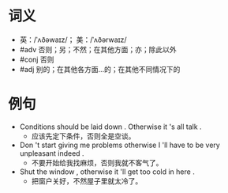# 词义
- 英：/ˈʌðəwaɪz/； 美：/ˈʌðərwaɪz/
- #adv 否则；另；不然；在其他方面；亦；除此以外
- #conj 否则
- #adj 别的；在其他各方面…的；在其他不同情况下的
# 例句
- Conditions should be laid down . Otherwise it 's all talk .
	- 应该先定下条件，否则全是空谈。
- Don 't start giving me problems otherwise I 'll have to be very unpleasant indeed .
	- 不要开始给我找麻烦，否则我就不客气了。
- Shut the window , otherwise it 'll get too cold in here .
	- 把窗户关好，不然屋子里就太冷了。
